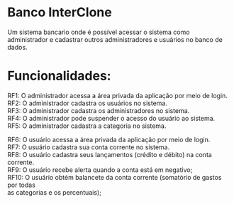 # Banco InterClone
 Um sistema bancario onde é possível acessar o sistema como administrador e cadastrar outros administradores e usuários no banco de dados. 

# Funcionalidades: 

RF1: O administrador acessa a área privada da aplicação por meio de login.<br />
RF2: O administrador cadastra os usuários no sistema. <br />
RF3: O administrador cadastra os administradores no sistema. <br />
RF4: O administrador pode suspender o acesso do usuário ao sistema. <br /> 
RF5: O administrador cadastra a categoria no sistema.<br /> 


RF6: O usuário acessa a área privada da aplicação por meio de login.<br /> 
RF7: O usuário cadastra sua conta corrente no sistema.<br /> 
RF8: O usuário cadastra seus lançamentos (crédito e débito) na conta corrente.<br />
RF9: O usuário recebe alerta quando a conta está em negativo;<br />
RF10: O usuário obtém balancete da conta corrente (somatório de gastos por todas<br />
as categorias e os percentuais);
